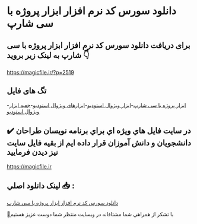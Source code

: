 # دانلود سورس کد نرم افزار ابزار پروژه با سی شارپ

## برای دریافت دانلود سورس کد نرم افزار ابزار پروژه با سی شارپ به لینک زیر بروید 👇

https://magicfile.ir/?p=2519

## تگ های فایل

-[ابزار پروژه با سی شارپ](https://magicfile.ir/product/%d9%86%d8%b1%d9%85-%d8%a7%d9%81%d8%b2%d8%a7%d8%b1-%d8%a7%d8%a8%d8%b2%d8%a7%d8%b1-%d9%be%d8%b1%d9%88%da%98%d9%87-%d8%a8%d8%a7-%d8%b3%db%8c-%d8%b4%d8%a7%d8%b1%d9%be/)-[ابزار ویژوال استودیو](https://magicfile.ir/product/%d9%86%d8%b1%d9%85-%d8%a7%d9%81%d8%b2%d8%a7%d8%b1-%d8%a7%d8%a8%d8%b2%d8%a7%d8%b1-%d9%be%d8%b1%d9%88%da%98%d9%87-%d8%a8%d8%a7-%d8%b3%db%8c-%d8%b4%d8%a7%d8%b1%d9%be/)-[ابزارهای ویژوال استودیو](https://magicfile.ir/product/%d9%86%d8%b1%d9%85-%d8%a7%d9%81%d8%b2%d8%a7%d8%b1-%d8%a7%d8%a8%d8%b2%d8%a7%d8%b1-%d9%be%d8%b1%d9%88%da%98%d9%87-%d8%a8%d8%a7-%d8%b3%db%8c-%d8%b4%d8%a7%d8%b1%d9%be/)-[جعبه ابزار ویژوال استودیو](https://magicfile.ir/product/%d9%86%d8%b1%d9%85-%d8%a7%d9%81%d8%b2%d8%a7%d8%b1-%d8%a7%d8%a8%d8%b2%d8%a7%d8%b1-%d9%be%d8%b1%d9%88%da%98%d9%87-%d8%a8%d8%a7-%d8%b3%db%8c-%d8%b4%d8%a7%d8%b1%d9%be/)

## ✔️ در سايت فايل هاي ويژه اي براي برنامه نويسان طراحان دانشجويان و دانش آموزان قرار داده ايم از بقيه فايل سايت نيز ديدن فرماييد

https://magicfile.ir


## لينک دانلود اصلي 📥 :

[دانلود سورس کد نرم افزار ابزار پروژه با سی شارپ](https://magicfile.ir/product/%d9%86%d8%b1%d9%85-%d8%a7%d9%81%d8%b2%d8%a7%d8%b1-%d8%a7%d8%a8%d8%b2%d8%a7%d8%b1-%d9%be%d8%b1%d9%88%da%98%d9%87-%d8%a8%d8%a7-%d8%b3%db%8c-%d8%b4%d8%a7%d8%b1%d9%be/) 


🙏با تشکر از همراهي شما مشتاقانه در وبسایت منتظر شما دوست عزیز هستیم


